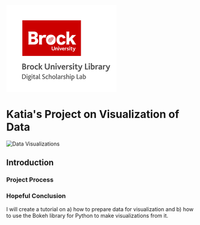 ![DSL Logo](dsl_logo.png)


# Katia's Project on Visualization of Data
![Data Visualizations](https://miro.medium.com/max/2556/1*Jvp8wLekQc627WKxZKwLrw.png)
 
## Introduction



### Project Process



### Hopeful Conclusion
I will create a tutorial on a) how to prepare data for visualization and b) how to use the Bokeh library for Python to make visualizations from it.
